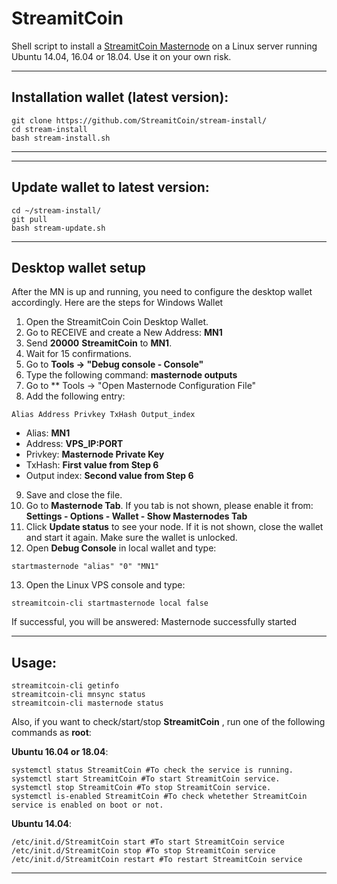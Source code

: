 # StreamitCoin
Shell script to install a [StreamitCoin Masternode](http://www.streamitcoin.com/) on a Linux server running Ubuntu 14.04, 16.04 or 18.04. Use it on your own risk.

***
## Installation wallet (latest version):
```
git clone https://github.com/StreamitCoin/stream-install/
cd stream-install
bash stream-install.sh
```
***
***
## Update wallet to latest version:
```
cd ~/stream-install/
git pull
bash stream-update.sh
```
***
## Desktop wallet setup

After the MN is up and running, you need to configure the desktop wallet accordingly. Here are the steps for Windows Wallet
1. Open the StreamitCoin Coin Desktop Wallet.
2. Go to RECEIVE and create a New Address: **MN1**
3. Send **20000** **StreamitCoin** to **MN1**.
4. Wait for 15 confirmations.
5. Go to **Tools -> "Debug console - Console"**
6. Type the following command: **masternode outputs**
7. Go to  ** Tools -> "Open Masternode Configuration File"
8. Add the following entry:
```
Alias Address Privkey TxHash Output_index
```
* Alias: **MN1**
* Address: **VPS_IP:PORT**
* Privkey: **Masternode Private Key**
* TxHash: **First value from Step 6**
* Output index:  **Second value from Step 6**
9. Save and close the file.
10. Go to **Masternode Tab**. If you tab is not shown, please enable it from: **Settings - Options - Wallet - Show Masternodes Tab**
11. Click **Update status** to see your node. If it is not shown, close the wallet and start it again. Make sure the wallet is unlocked.
12. Open **Debug Console** in local wallet and type:
```
startmasternode "alias" "0" "MN1"
```
13. Open the Linux VPS console and type:
```
streamitcoin-cli startmasternode local false
```
If successful, you will be answered:
Masternode successfully started
***

## Usage:
```
streamitcoin-cli getinfo
streamitcoin-cli mnsync status
streamitcoin-cli masternode status
```
Also, if you want to check/start/stop **StreamitCoin** , run one of the following commands as **root**:

**Ubuntu 16.04 or 18.04**:
```
systemctl status StreamitCoin #To check the service is running.
systemctl start StreamitCoin #To start StreamitCoin service.
systemctl stop StreamitCoin #To stop StreamitCoin service.
systemctl is-enabled StreamitCoin #To check whetether StreamitCoin service is enabled on boot or not.
```
**Ubuntu 14.04**:  
```
/etc/init.d/StreamitCoin start #To start StreamitCoin service
/etc/init.d/StreamitCoin stop #To stop StreamitCoin service
/etc/init.d/StreamitCoin restart #To restart StreamitCoin service
```
***
